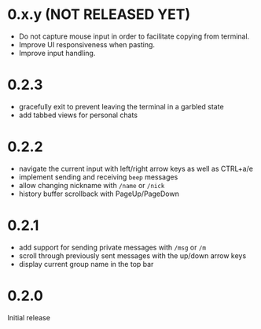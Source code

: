 # 0.x.y (NOT RELEASED YET)

- Do not capture mouse input in order to facilitate copying from terminal.
- Improve UI responsiveness when pasting.
- Improve input handling.

# 0.2.3

- gracefully exit to prevent leaving the terminal in a garbled state
- add tabbed views for personal chats

# 0.2.2

- navigate the current input with left/right arrow keys as well as CTRL+a/e
- implement sending and receiving `beep` messages
- allow changing nickname with `/name` or `/nick`
- history buffer scrollback with PageUp/PageDown

# 0.2.1

- add support for sending private messages with `/msg` or `/m`
- scroll through previously sent messages with the up/down arrow keys
- display current group name in the top bar

# 0.2.0

Initial release
